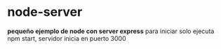 # node-server
**pequeño ejemplo de node con server express**
para iniciar solo ejecuta npm start, servidor inicia en puerto 3000

